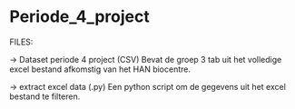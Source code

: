 # Periode_4_project

FILES:

-> Dataset periode 4 project (CSV)
Bevat de groep 3 tab uit het volledige excel bestand afkomstig van het HAN biocentre.

-> extract excel data (.py)
Een python script om de gegevens uit het excel bestand te filteren. 
